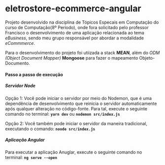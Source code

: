 # eletrostore-ecommerce-angular
Projeto desenvolvido na disciplina de Tópicos Especais em Computação do curso de Computação(8º Período), onde fora solicitado pelo 
professor Francisco o desenvolvimento de uma aplicação relacionada ao tema *eBusiness*, sendo meu grupo responsável por abordar a 
modalidade *eCommmerce*. 

Para o desenvolvimento do projeto foi utiizada a stack **MEAN**, além do *ODM (Object Document Mapper)* **Mongoose** para fazer o 
mapeamento Objeto-Documento. 

#### Passo a passo de execução 

##### Servidor Node

Opção 1: Você pode iniciar o servidor por meio do Nodemon, que é uma dependência de desenvolvimento que reinicia o servidor automaticamente
após qualquer alteração no código-fonte. Para tal, execute o seguinte comando no terminal: **`yarn dev`** ou **`nodemon src/index.js`**

Opção 2: Você também pode iniciar o servidor da maneira tradicional, executando o comando: **`noode src/index.js`**

##### Aplicação Angular

Para executar a aplicação Anuglar, execute o seguinte comando no terminal: **`ng serve --open`**


